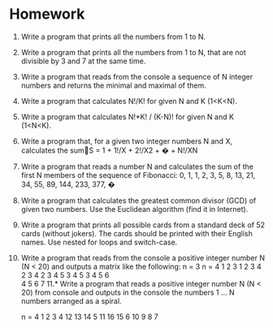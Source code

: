 # Homework

1. Write a program that prints all the numbers from 1 to N.
2. Write a program that prints all the numbers from 1 to N, that are not divisible by 3 and 7 at the same time.
3. Write a program that reads from the console a sequence of N integer numbers and returns 
	the minimal and maximal of them.
4. Write a program that calculates N!/K! for given N and K (1<K<N).
5. Write a program that calculates N!*K! / (K-N)! for given N and K (1<N<K).
6. Write a program that, for a given two integer numbers N and X, calculates the sumS = 1 + 1!/X + 2!/X2 + � + N!/XN
7. Write a program that reads a number N and calculates the sum of the first N members of the sequence of Fibonacci:
	 0, 1, 1, 2, 3, 5, 8, 13, 21, 34, 55, 89, 144, 233, 377, �
8. Write a program that calculates the greatest common divisor (GCD) of given two numbers. 
	Use the Euclidean algorithm (find it in Internet).
9. Write a program that prints all possible cards from a standard deck of 52 cards (without jokers). The cards should 
	be printed with their English names. Use nested for loops and switch-case.
10.  Write a program that reads from the console a positive integer number N (N < 20) and 
	outputs a matrix like the following:
	n = 3 				n = 4
       1  2  3                        1  2  3  4 
       2  3  4                        2  3  4  5 
       3  4  5                        3  4  5  6  
 				      4  5  6  7
11.* Write a program that reads a positive integer number N (N < 20) from console and outputs
	 in the console the numbers 1 ... N numbers arranged as a spiral.

       n = 4
     1   2   3   4
     12  13  14  5
     11  16  15  6
     10  9   8   7
